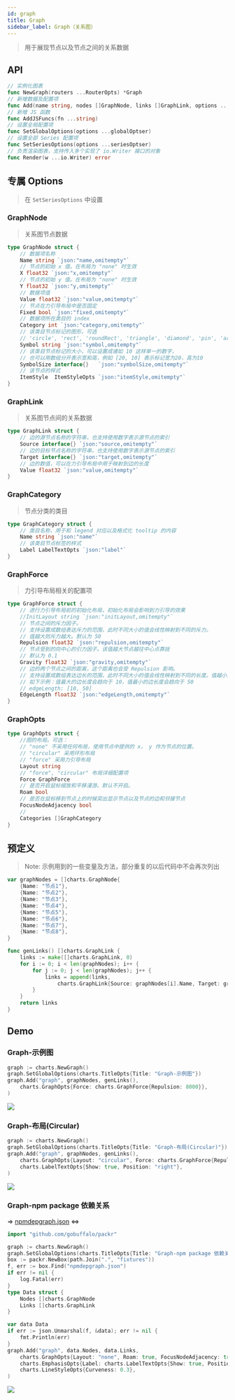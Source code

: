 ```yaml
---
id: graph
title: Graph
sidebar_label: Graph（关系图）
---
```


> 用于展现节点以及节点之间的关系数据

## API
```go
// 实例化图表
func NewGraph(routers ...RouterOpts) *Graph
// 新增数据及配置项
func Add(name string, nodes []GraphNode, links []GraphLink, options ...seriesOptser) *Graph
// 新增 JS 函数
func AddJSFuncs(fn ...string)
// 设置全局配置项
func SetGlobalOptions(options ...globalOptser)
// 设置全部 Series 配置项
func SetSeriesOptions(options ...seriesOptser)
// 负责渲染图表，支持传入多个实现了 io.Writer 接口的对象
func Render(w ...io.Writer) error
```

## 专属 Options
> 在 `SetSeriesOptions` 中设置
### GraphNode
> 关系图节点数据
```go
type GraphNode struct {
    // 数据项名称
    Name string `json:"name,omitempty"`
    // 节点的初始 x 值。在布局为 "none" 时生效
    X float32 `json:"x,omitempty"`
    // 节点的初始 y 值。在布局为 "none" 时生效
    Y float32 `json:"y,omitempty"`
    // 数据项值
    Value float32 `json:"value,omitempty"`
    // 节点在力引导布局中是否固定
    Fixed bool `json:"fixed,omitempty"`
    // 数据项所在类目的 index
    Category int `json:"category,omitempty"`
    // 该类目节点标记的图形，可选
    // 'circle', 'rect', 'roundRect', 'triangle', 'diamond', 'pin', 'arrow', 'none'
    Symbol string `json:"symbol,omitempty"`
    // 该类目节点标记的大小，可以设置成诸如 10 这样单一的数字，
    // 也可以用数组分开表示宽和高，例如 [20, 10] 表示标记宽为20，高为10
    SymbolSize interface{}   `json:"symbolSize,omitempty"`
    // 该节点的样式
    ItemStyle  ItemStyleOpts `json:"itemStyle,omitempty"`
}
```

### GraphLink
> 关系图节点间的关系数据
```go
type GraphLink struct {
    // 边的源节点名称的字符串，也支持使用数字表示源节点的索引
    Source interface{} `json:"source,omitempty"`
    // 边的目标节点名称的字符串，也支持使用数字表示源节点的索引
    Target interface{} `json:"target,omitempty"`
    // 边的数值，可以在力引导布局中用于映射到边的长度
    Value float32 `json:"value,omitempty"`
}
```

### GraphCategory
> 节点分类的类目
```go
type GraphCategory struct {
    // 类目名称，用于和 legend 对应以及格式化 tooltip 的内容
    Name string `json:"name"`
    // 该类目节点标签的样式
    Label LabelTextOpts `json:"label"`
}
```

### GraphForce
> 力引导布局相关的配置项
```go
type GraphForce struct {
    // 进行力引导布局前的初始化布局，初始化布局会影响到力引导的效果
    //InitLayout string `json:"initLayout,omitempty"`
    // 节点之间的斥力因子。
    // 支持设置成数组表达斥力的范围，此时不同大小的值会线性映射到不同的斥力。
    // 值越大则斥力越大。默认为 50
    Repulsion float32 `json:"repulsion,omitempty"`
    // 节点受到的向中心的引力因子。该值越大节点越往中心点靠拢
    // 默认为 0.1
    Gravity float32 `json:"gravity,omitempty"`
    // 边的两个节点之间的距离，这个距离也会受 Repulsion 影响。
    // 支持设置成数组表达边长的范围，此时不同大小的值会线性映射到不同的长度。值越小则长度越长。
    // 如下示例：值最大的边长度会趋向于 10，值最小的边长度会趋向于 50
    // edgeLength: [10, 50]
    EdgeLength float32 `json:"edgeLength,omitempty"`
}
```

### GraphOpts
```go
type GraphOpts struct {
    //图的布局。可选：
    // "none" 不采用任何布局，使用节点中提供的 x， y 作为节点的位置。
    // "circular" 采用环形布局
    // "force" 采用力引导布局
    Layout string
    // "force", "circular" 布局详细配置项
    Force GraphForce
    // 是否开启鼠标缩放和平移漫游。默认不开启。
    Roam bool
    // 是否在鼠标移到节点上的时候突出显示节点以及节点的边和邻接节点
    FocusNodeAdjacency bool
    //
    Categories []GraphCategory
}
```

## 预定义
> Note: 示例用到的一些变量及方法，部分重复的以后代码中不会再次列出
```go
var graphNodes = []charts.GraphNode{
    {Name: "节点1"},
    {Name: "节点2"},
    {Name: "节点3"},
    {Name: "节点4"},
    {Name: "节点5"},
    {Name: "节点6"},
    {Name: "节点7"},
    {Name: "节点8"},
}

func genLinks() []charts.GraphLink {
    links := make([]charts.GraphLink, 0)
    for i := 0; i < len(graphNodes); i++ {
        for j := 0; j < len(graphNodes); j++ {
            links = append(links,
                charts.GraphLink{Source: graphNodes[i].Name, Target: graphNodes[j].Name})
        }
    }
    return links
}
```

## Demo

### Graph-示例图
```go
graph := charts.NewGraph()
graph.SetGlobalOptions(charts.TitleOpts{Title: "Graph-示例图"})
graph.Add("graph", graphNodes, genLinks(),
    charts.GraphOpts{Force: charts.GraphForce{Repulsion: 8000}},
)
```
![](https://user-images.githubusercontent.com/19553554/52727715-c8db9100-2ff0-11e9-8b58-f4a224a138fd.png)


### Graph-布局(Circular)
```go
graph := charts.NewGraph()
graph.SetGlobalOptions(charts.TitleOpts{Title: "Graph-布局(Circular)"})
graph.Add("graph", graphNodes, genLinks(),
    charts.GraphOpts{Layout: "circular", Force: charts.GraphForce{Repulsion: 8000}},
    charts.LabelTextOpts{Show: true, Position: "right"},
)
```
![](https://user-images.githubusercontent.com/19553554/52727731-d42ebc80-2ff0-11e9-8a49-041a8f2d730c.png)


### Graph-npm package 依赖关系
=> [npmdepgraph.json](https://github.com/xiaowj/go-echarts/tree/master/example/fixtures/npmdepgraph.json) <=>
```go
import "github.com/gobuffalo/packr"

graph := charts.NewGraph()
graph.SetGlobalOptions(charts.TitleOpts{Title: "Graph-npm package 依赖关系"})
box := packr.NewBox(path.Join(".", "fixtures"))
f, err := box.Find("npmdepgraph.json")
if err != nil {
    log.Fatal(err)
}
type Data struct {
    Nodes []charts.GraphNode
    Links []charts.GraphLink
}

var data Data
if err := json.Unmarshal(f, &data); err != nil {
    fmt.Println(err)
}
graph.Add("graph", data.Nodes, data.Links,
    charts.GraphOpts{Layout: "none", Roam: true, FocusNodeAdjacency: true},
    charts.EmphasisOpts{Label: charts.LabelTextOpts{Show: true, Position:"left", Color:"black"}},
    charts.LineStyleOpts{Curveness: 0.3},
)
```
![](https://user-images.githubusercontent.com/19553554/52727805-f7f20280-2ff0-11e9-91ab-cd99848e3127.gif)
